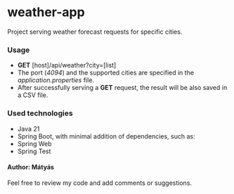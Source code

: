 # weather-app
Project serving weather forecast requests for specific cities.

### Usage
- **GET** [host]/api/weather?city=[list]
- The port (*4094*) and the supported cities are specified in the *application.properties* file.
- After successfully serving a **GET** request, the result will be also saved in a CSV file.

### Used technologies
- Java 21
- Spring Boot, with minimal addition of dependencies, such as:
- Spring Web
- Spring Test

#### Author: Mátyás
Feel free to review my code and add comments or suggestions.